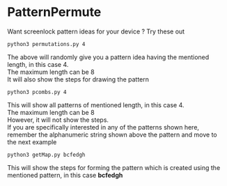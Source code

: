 # PatternPermute
Want screenlock pattern ideas for your device ? Try these out


```
python3 permutations.py 4
```
The above will randomly give you a pattern idea having the mentioned length, in this case 4. <br>
The maximum length can be 8<br>
It will also show the steps for drawing the pattern<br>


```
python3 pcombs.py 4
```
This will show all patterns of mentioned length, in  this case 4.<br>
The maximum length can be 8<br>
However, it will not show the steps. <br>
If you are specifically interested in any of the patterns shown here, remember the alphanumeric string shown above the pattern
and move to the next example


```
python3 getMap.py bcfedgh
```
This will show the steps for forming the pattern which is created using the mentioned pattern, in this case **bcfedgh**
